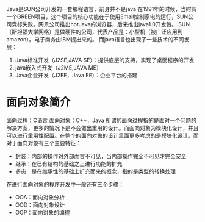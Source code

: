 Java是SUN公司开发的一套编程语言，前身并不是java
在1991年的时候，当时有一个GREEN项目，这个项目的核心功能在于使用Email控制家电的运行，SUN公司竞标失败。网景公司推出hotJava的浏览器，后来推出java1.0开发包。
SUN（斯坦福大学网络）是做硬件的公司，代表产品是：小型机（被广泛应用到amazon）。电子商务由IBM提出来的。
而java语言也出现了一些技术的不同发展：
1. Java标准开发（J2SE,JAVA SE）：提供底层的支持，实现了桌面程序的开发
2. java嵌入式开发（J2ME,JAVA ME）
3. Java企业开发（J2EE，Java EE）：企业平台的搭建

# 面向对象简介
面向过程：C语言
面向对象：C++，Java
所谓的面向过程指的是面对一个问题的解决方案，更多的情况下是不会做出重用的设计。而面向对象为模块化设计，并且可以进行重用性配置。在整个的面向对象的设计里面更多考虑的是模块化设计。而对于面向对象有三个主要特征：
- 封装：内部的操作对外部而言不可见，当内部操作完全不可见才完全安全
- 继承：在已有结构的基础之上进行功能的扩充
- 多态：是在继承性的基础上扩充而来的概念，指的是类型的转换处理

在进行面向对象的程序开发中一般还有三个步骤：
- OOA：面向对象分析
- OOD：面向对象设计
- OOP：面向对象的编程



